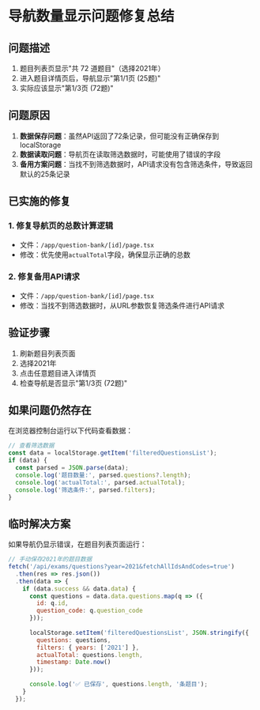 # 导航数量显示问题修复总结

## 问题描述
1. 题目列表页显示"共 72 道题目"（选择2021年）
2. 进入题目详情页后，导航显示"第1/1页 (25题)"
3. 实际应该显示"第1/3页 (72题)"

## 问题原因
1. **数据保存问题**：虽然API返回了72条记录，但可能没有正确保存到localStorage
2. **数据读取问题**：导航页在读取筛选数据时，可能使用了错误的字段
3. **备用方案问题**：当找不到筛选数据时，API请求没有包含筛选条件，导致返回默认的25条记录

## 已实施的修复

### 1. 修复导航页的总数计算逻辑
- 文件：`/app/question-bank/[id]/page.tsx`
- 修改：优先使用`actualTotal`字段，确保显示正确的总数

### 2. 修复备用API请求
- 文件：`/app/question-bank/[id]/page.tsx`
- 修改：当找不到筛选数据时，从URL参数恢复筛选条件进行API请求

## 验证步骤
1. 刷新题目列表页面
2. 选择2021年
3. 点击任意题目进入详情页
4. 检查导航是否显示"第1/3页 (72题)"

## 如果问题仍然存在
在浏览器控制台运行以下代码查看数据：
```javascript
// 查看筛选数据
const data = localStorage.getItem('filteredQuestionsList');
if (data) {
  const parsed = JSON.parse(data);
  console.log('题目数量:', parsed.questions?.length);
  console.log('actualTotal:', parsed.actualTotal);
  console.log('筛选条件:', parsed.filters);
}
```

## 临时解决方案
如果导航仍显示错误，在题目列表页面运行：
```javascript
// 手动保存2021年的题目数据
fetch('/api/exams/questions?year=2021&fetchAllIdsAndCodes=true')
  .then(res => res.json())
  .then(data => {
    if (data.success && data.data) {
      const questions = data.data.questions.map(q => ({
        id: q.id,
        question_code: q.question_code
      }));
      
      localStorage.setItem('filteredQuestionsList', JSON.stringify({
        questions: questions,
        filters: { years: ['2021'] },
        actualTotal: questions.length,
        timestamp: Date.now()
      }));
      
      console.log('✅ 已保存', questions.length, '条题目');
    }
  });
```